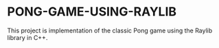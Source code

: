 # PONG-GAME-USING-RAYLIB
This project is implementation of the classic Pong game using the Raylib library in C++.
